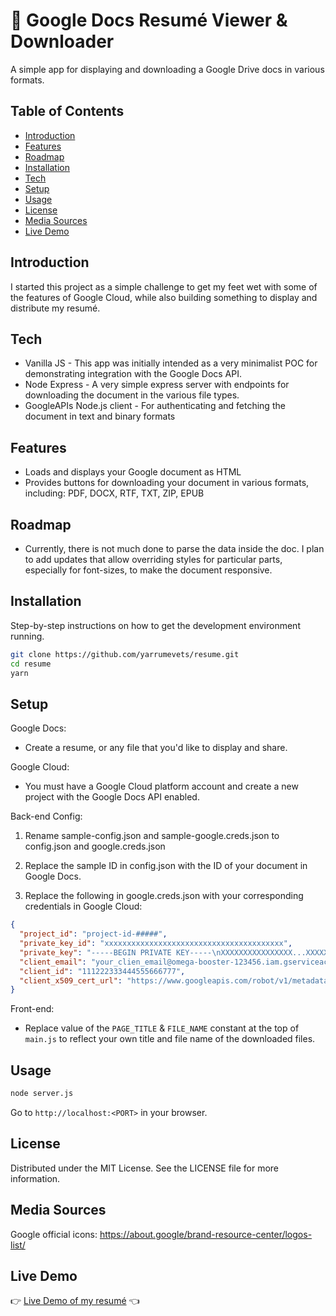 # &#128209; Google Docs Resumé Viewer & Downloader

A simple app for displaying and downloading a Google Drive docs in various formats.

## Table of Contents

- [Introduction](#introduction)
- [Features](#features)
- [Roadmap](#roadmap)
- [Installation](#installation)
- [Tech](#tech)
- [Setup](#setup)
- [Usage](#usage)
- [License](#license)
- [Media Sources](#media-sources)
- [Live Demo](#live-demo)

## Introduction

I started this project as a simple challenge to get my feet wet with some of the features of Google Cloud, while also building something to display and distribute my resumé.

## Tech

- Vanilla JS - This app was initially intended as a very minimalist POC for demonstrating integration with the Google Docs API.
- Node Express - A very simple express server with endpoints for downloading the document in the various file types.
- GoogleAPIs Node.js client - For authenticating and fetching the document in text and binary formats

## Features

- Loads and displays your Google document as HTML
- Provides buttons for downloading your document in various formats, including: PDF, DOCX, RTF, TXT, ZIP, EPUB

## Roadmap

- Currently, there is not much done to parse the data inside the doc. I plan to add updates that allow overriding styles for particular parts, especially for font-sizes, to make the document responsive.

## Installation

Step-by-step instructions on how to get the development environment running.

```bash
git clone https://github.com/yarrumevets/resume.git
cd resume
yarn
```

## Setup

Google Docs:

- Create a resume, or any file that you'd like to display and share.

Google Cloud:

- You must have a Google Cloud platform account and create a new project with the Google Docs API enabled.

Back-end Config:

1. Rename sample-config.json and sample-google.creds.json to config.json and google.creds.json

2. Replace the sample ID in config.json with the ID of your document in Google Docs.

3. Replace the following in google.creds.json with your corresponding credentials in Google Cloud:

```json
{
  "project_id": "project-id-#####",
  "private_key_id": "xxxxxxxxxxxxxxxxxxxxxxxxxxxxxxxxxxxxxxxx",
  "private_key": "-----BEGIN PRIVATE KEY-----\nXXXXXXXXXXXXXXXX...XXXXXXXXXXXXXXXXXX\n-----END PRIVATE KEY-----\n",
  "client_email": "your_clien_email@omega-booster-123456.iam.gserviceaccount.com",
  "client_id": "111222333444555666777",
  "client_x509_cert_url": "https://www.googleapis.com/robot/v1/metadata/x509/your_project%40omega-booster-xxxxxx.iam.gserviceaccount.com"
}
```

Front-end:

- Replace value of the `PAGE_TITLE` & `FILE_NAME` constant at the top of `main.js` to reflect your own title and file name of the downloaded files.

## Usage

```bash
node server.js
```

Go to `http://localhost:<PORT>` in your browser.

## License

Distributed under the MIT License. See the LICENSE file for more information.

## Media Sources

Google official icons: https://about.google/brand-resource-center/logos-list/

## Live Demo

&#128073; [Live Demo of my resumé](https://yarrumevets.com/resume) &#128072;
